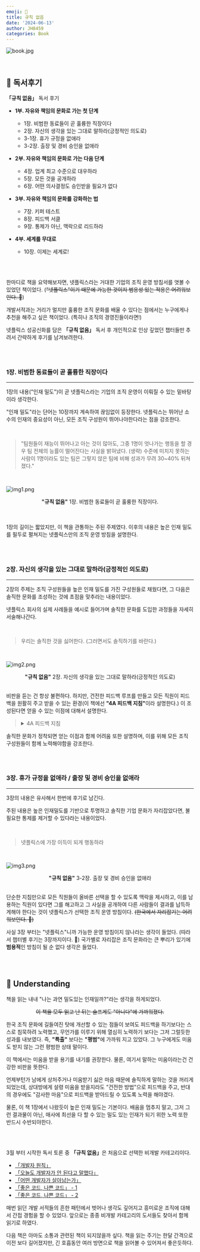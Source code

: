 ```yaml
---
emoji: 📖
title: 규칙 없음
date: '2024-06-13'
author: JH8459
categories: Book
---
```


![book.jpg](book.jpg)

<br>

## 📓 독서후기

**「규칙 없음」** 독서 후기

- **1부. 자유와 책임의 문화로 가는 첫 단계**

  - 1장. 비범한 동료들이 곧 훌륭한 직장이다
  - 2장. 자신의 생각을 있는 그대로 말하라(긍정적인 의도로)
  - 3-1장. 휴가 규정을 없애라
  - 3-2장. 출장 및 경비 승인을 없애라

- **2부. 자유와 책임의 문화로 가는 다음 단계**

  - 4장. 업계 최고 수준으로 대우하라
  - 5장. 모든 것을 공개하라
  - 6장. 어떤 의사결정도 승인받을 필요가 없다

- **3부. 자유와 책임의 문화를 강화하는 법**

  - 7장. 키퍼 테스트
  - 8장. 피드백 서클
  - 9장. 통제가 아닌, 맥락으로 리드하라

- **4부. 세계를 무대로**

  - 10장. 이제는 세계로!

<br>
<br>

한마디로 책을 요약해보자면, 넷플릭스라는 거대한 기업의 조직 운영 방침서를 엿볼 수 있었던 책이었다. (<del>"넷플릭스"이기 때문에 가능한 것이지 범용성 있는 적용은 어려워보인다..🥲</del>)

개발서적과는 거리가 멀지만 훌륭한 조직 문화를 배울 수 있다는 점에서는 누구에게나 추천을 해주고 싶은 책이었다. (특히나 조직의 경영진들이라면!)

넷플릭스 성공신화를 담은 **「규칙 없음」** 독서 후 개인적으로 인상 깊었던 챕터들만 추려서 간략하게 후기를 남겨보려한다.

<br>
<br>

### 1장. 비범한 동료들이 곧 훌륭한 직장이다

---

1장의 내용("인재 밀도")이 곧 넷플릭스라는 기업의 조직 운영이 이뤄질 수 있는 밑바탕이라 생각한다.

"인재 밀도"라는 단어는 10장까지 계속하여 끊임없이 등장한다. 넷플릭스는 뛰어난 소수의 인재의 중요성이 아닌, 모든 조직 구성원이 뛰어나야한다라는 점을 강조한다.

<br>

> "팀원들이 재능이 뛰어나고 아는 것이 많아도, 그중 1명이 엇나가는 행동을 할 경우 팀 전체의 능률이 떨어진다는 사실을 밝혀냈다. (생략) 수준에 미치지 못하는 사람이 1명이라도 있는 팀은 그렇지 않은 팀에 비해 성과가 무려 30~40% 뒤쳐졌다."

<br>

![img1.png](img1.png)
<center><strong>"규칙 없음"</strong> 1장. 비범한 동료들이 곧 훌륭한 직장이다.</center><br>

<br>

1장의 길이는 짧았지만, 이 책을 관통하는 주된 주제였다. 이후의 내용은 높은 인재 밀도를 필두로 펼쳐지는 넷플릭스만의 조직 운영 방침을 설명한다.

<br>
<br>

### 2장. 자신의 생각을 있는 그대로 말하라(긍정적인 의도로)

---

2장의 주제는 조직 구성원들을 높은 인재 밀도를 가진 구성원들로 채웠다면, 그 다음은 솔직한 문화를 조성하는 것에 초점을 맞추라는 내용이었다.

넷플릭스 회사의 실제 사례들을 예시로 들어가며 솔직한 문화를 도입한 과정들을 자세히 서술해나간다.

<br>

> 우리는 솔직한 것을 싫어한다. (그러면서도 솔직하기를 바란다.)

<br>

![img2.png](img2.png)
<center><strong>"규칙 없음"</strong> 2장. 자신의 생각을 있는 그대로 말하라(긍정적인 의도로)</center><br>

비판을 듣는 건 항상 불편하다. 하지만, 건전한 피드백 루프를 만들고 모든 직원이 피드백을 원활히 주고 받을 수 있는 환경(이 책에선 <strong>"4A 피드백 지침"</strong>이라 설명한다.) 이 조성된다면 얻을 수 있는 이점에 대해서 설명한다.

> <details>
> <summary>4A 피드백 지침</summary>
> 
> - 피드백을 줄 때
>   - AIM TO ASSIST (도움을 주겠다는 생각으로 하라)
>   - ACTIONABLE (실질적인 조치를 포함하라)
> - 피드백을 받을 때
>   - APPRECIATE (감사하라)
>   - ACCEPT OR DISCARD (받아들이거나 거부하라)
> </details>

솔직한 문화가 정착되면 얻는 이점과 함께 어려움 또한 설명하며, 이를 위해 모든 조직 구성원들이 함께 노력해야함을 강조한다.

<br>
<br>

### 3장. 휴가 규정을 없애라 / 출장 및 경비 승인을 없애라

---

3장의 내용은 유사해서 한번에 후기로 남긴다.

주된 내용은 높은 인재밀도를 기반으로 투명하고 솔직한 기업 문화가 자리잡았다면, 불필요한 통제를 제거할 수 있다라는 내용이었다.

<br>

> 넷플릭스에 가장 이득이 되게 행동하라

<br>

![img3.png](img3.png)
<center><strong>"규칙 없음"</strong> 3-2장. 출장 및 경비 승인을 없애라</center><br>

단순한 지침만으로 모든 직원들이 올바른 선택을 할 수 있도록 맥락을 제시하고, 이를 남용하는 직원이 있다면 그를 해고하고 그 사실을 공개하여 다른 사람들이 결과를 납득하게해야 한다는 것이 넷플릭스가 선택한 조직 운영 방침이다. <del>(한국에서 자리잡기는 어려워보인다. 🥲)</del>

사실 3장 부터는 "넷플릭스"니까 가능한 운영 방침이지 않나라는 생각이 들었다. (따라서 챕터별 후기는 3장까지이다. 🥲) 국가별로 자리잡은 조직 문화라는 큰 뿌리가 있기에 <strong>범용적</strong>인 방침이 될 순 없다 생각은 들었다.

<br>
<br>


## 🤔 Understanding

책을 읽는 내내 "나는 과연 밀도있는 인재일까?"라는 생각을 하게되었다. 

<p><center><del>이 책을 모두 읽고 난 뒤는 슬프게도 "아니다"에 가까워졌다.</del></center></p>

한국 조직 문화에 길들여진 탓에 개선할 수 있는 점들이 보여도 피드백을 하기보다는 스스로 침묵하려 노력했고, 무언가를 이루기 위해 열심히 노력하기 보다는 그저 그럴듯한 성과를 내보였다. 즉, <strong>"특출"</strong> 보다는 <strong>"평범"</strong>에 가까워 지고 있었다. 그 누구에게도 미움도 받지 않는 그런 평범한 상태 말이다.

이 책에서는 미움을 받을 용기를 내기를 권장한다. 물론, 여기서 말하는 미움이라는건 건강한 비판을 뜻한다.

언제부턴가 남에게 상처주거나 미움받기 싫은 마음 때문에 솔직하게 말하는 것을 꺼리게 되었는데, 상대방에게 설령 미움을 받을지라도 "건전한 방법"으로 피드백을 주고, 반대의 경우에도 "감사한 마음"으로 피드백을 받아드릴 수 있도록 노력을 해야겠다.

물론, 이 책 1장에서 나왔듯이 높은 인재 밀도는 기본이다. 배움을 멈추지 말고, 그저 그런 결과물이 아닌, 매사에 최선을 다 할 수 있는 밀도 있는 인재가 되기 위한 노력 또한 반드시 수반되야한다.

<br>
<br>

3월 부터 시작한 독서 토론 중 <strong>「규칙 없음」</strong>은 처음으로 선택한 비개발 카테고리이다.

- <a href="https://blog.jh8459.com/2024-03-13-BOOK/" target="_blank">「개발자 원칙」</a>
- <a href="https://blog.jh8459.com/2024-03-27-BOOK/" target="_blank">「오늘도 개발자가 안 된다고 말했다」</a>
- <a href="https://blog.jh8459.com/2024-04-09-BOOK/" target="_blank">「어떤 개발자가 살아남는가」</a>
- <a href="https://blog.jh8459.com/2024-04-24-BOOK/" target="_blank">「좋은 코드, 나쁜 코드」 - 1</a>
- <a href="https://blog.jh8459.com/2024-05-21-BOOK/" target="_blank">「좋은 코드, 나쁜 코드」 - 2</a>

매번 읽던 개발 서적들의 흔한 패턴에서 벗어나 생각도 깊어지고 흥미로운 조직에 대해서 간접 경험을 할 수 있었다. 앞으로는 종종 비개발 카테고리의 도서들도 찾아서 함께 읽기로 하였다.

다음 책은 아마도 소통과 관련된 책이 되지않을까 싶다. 책을 읽는 주기는 한달 간격으로 이전 보다 길어졌지만, 긴 호흡동안 여러 방면으로 책을 읽어볼 수 있어져서 좋은듯하다.

```toc

```
